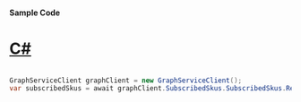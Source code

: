 #### Sample Code
# [C#](#tab/Csharp)

```C#

GraphServiceClient graphClient = new GraphServiceClient();
var subscribedSkus = await graphClient.SubscribedSkus.SubscribedSkus.Request().GetAsync();

```